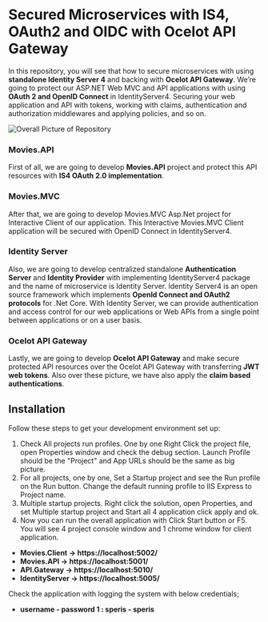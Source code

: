 
# Secured Microservices with IS4, OAuth2 and OIDC with Ocelot API Gateway

In this repository, you will see that how to secure microservices with using **standalone Identity Server 4** and backing with **Ocelot API Gateway**. We’re going to protect our ASP.NET Web MVC and API applications with using **OAuth 2 and OpenID Connect** in IdentityServer4. Securing your web application and API with tokens, working with claims, authentication and authorization middlewares and applying policies, and so on.

![Overall Picture of Repository](https://github.com/SalvaPeris/SecureMicroservices/assets/79948536/a866e1d6-376b-4642-9bed-72be3fbc139a)

### Movies.API
First of all, we are going to develop **Movies.API** project and protect this API resources with **IS4 OAuth 2.0 implementation**.

### Movies.MVC
After that, we are going to develop Movies.MVC Asp.Net project for Interactive Client of our application. This Interactive Movies.MVC Client application will be secured with OpenID Connect in IdentityServer4.

### Identity Server
Also, we are going to develop centralized standalone **Authentication Server** and **Identity Provider** with implementing IdentityServer4 package and the name of microservice is Identity Server.
Identity Server4 is an open source framework which implements **OpenId Connect and OAuth2 protocols** for .Net Core.
With Identity Server, we can provide authentication and access control for our web applications or Web APIs from a single point between applications or on a user basis.

### Ocelot API Gateway
Lastly, we are going to develop **Ocelot API Gateway** and make secure protected API resources over the Ocelot API Gateway with transferring **JWT web tokens**.
Also over these picture, we have also apply the **claim based authentications**.

## Installation
Follow these steps to get your development environment set up:
1. Check All projects run profiles. One by one Right Click the project file, open Properties window and check the debug section. Launch Profile should be the "Project" and App URLs should be the same as big picture.
2. For all projects, one by one, Set a Startup project and see the Run profile on the Run button. Change the default running profile to IIS Express to Project name.
3. Multiple startup projects. Right click the solution, open Properties, and set Multiple startup project and Start all 4 application click apply and ok.
4. Now you can run the overall application with Click Start button or F5.
You will see 4 project console window and 1 chrome window for client application.

* **Movies.Client -> https://localhost:5002/**
* **Movies.API -> https://localhost:5001/**
* **API.Gateway -> https://localhost:5010/**
* **IdentityServer -> https://localhost:5005/**

Check the application with logging the system with below credentials;
* **username - password 1 : speris - speris**
